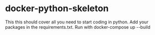 # docker-python-skeleton
This this should cover all you need to start coding in python.
Add your packages in the requirements.txt.
Run with docker-compose up --build
